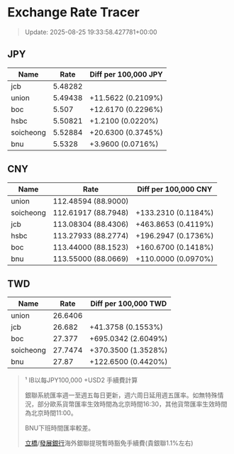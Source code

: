 # Exchange Rate Tracer

> Update: 2025-08-25 19:33:58.427781+00:00

## JPY

| Name      |    Rate | Diff per 100,000 JPY   |
|-----------|---------|------------------------|
| jcb       | 5.48282 |                        |
| union     | 5.49438 | +11.5622 (0.2109%)     |
| boc       | 5.507   | +12.6170 (0.2296%)     |
| hsbc      | 5.50821 | +1.2100 (0.0220%)      |
| soicheong | 5.52884 | +20.6300 (0.3745%)     |
| bnu       | 5.5328  | +3.9600 (0.0716%)      |

## CNY

| Name      | Rate                | Diff per 100,000 CNY   |
|-----------|---------------------|------------------------|
| union     | 112.48594	(88.9000) |                        |
| soicheong | 112.61917	(88.7948) | +133.2310 (0.1184%)    |
| jcb       | 113.08304	(88.4306) | +463.8653 (0.4119%)    |
| hsbc      | 113.27933	(88.2774) | +196.2947 (0.1736%)    |
| boc       | 113.44000	(88.1523) | +160.6700 (0.1418%)    |
| bnu       | 113.55000	(88.0669) | +110.0000 (0.0970%)    |

## TWD

| Name      |    Rate | Diff per 100,000 TWD   |
|-----------|---------|------------------------|
| union     | 26.6406 |                        |
| jcb       | 26.682  | +41.3758 (0.1553%)     |
| boc       | 27.377  | +695.0342 (2.6049%)    |
| soicheong | 27.7474 | +370.3500 (1.3528%)    |
| bnu       | 27.87   | +122.6500 (0.4420%)    |


> ¹ IB以每JPY100,000 +USD2 手續費計算
>
> 銀聯系統匯率週一至週五每日更新，週六周日延用週五匯率。如無特殊情況，部分歐系貨幣匯率生效時間為北京時間16:30，其他貨幣匯率生效時間為北京時間11:00。
>
> BNU下班時間匯率較差。
>
> [立橋](https://www.wlbank.com.mo/uploads/ueditor/file/20181211/1544536513900230.pdf)/[發展銀行](https://www.mdb.com.mo/Service_Charges_20230728.pdf)海外銀聯提現暫時豁免手續費(貴銀聯1.1%左右)

